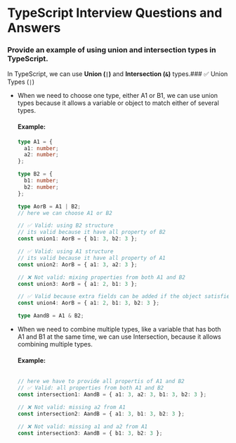 # TypeScript Interview Questions and Answers
### Provide an example of using union and intersection types in TypeScript.
In TypeScript, we can use **Union (`|`)** and **Intersection (`&`)** types.### ✅ Union Types (`|`)
- When we need to choose one type, either A1 or B1, we can use union types because it allows a variable or object to match either of several types.

  #### Example:
  
  ```ts
  type A1 = {
    a1: number;
    a2: number;
  };
  
  type B2 = {
    b1: number;
    b2: number;
  };
  
  type AorB = A1 | B2;
  // here we can choose A1 or B2 
  
  // ✅ Valid: using B2 structure
  // its valid because it have all property of B2
  const union1: AorB = { b1: 3, b2: 3 };
  
  // ✅ Valid: using A1 structure
  // its valid because it have all property of A1
  const union2: AorB = { a1: 3, a2: 3 };
  
  // ❌ Not valid: mixing properties from both A1 and B2
  const union3: AorB = { a1: 2, b1: 3 };
  
  // ✅ Valid because extra fields can be added if the object satisfies one of the types
  const union4: AorB = { a1: 2, b1: 3, b2: 3 };

  type AandB = A1 & B2;
  
- When we need to combine multiple types, like a variable that has both A1 and B1 at the same time, we can use Intersection, because it allows combining multiple types. 
   #### Example:
  
  ```ts
  
  // here we have to provide all propertis of A1 and B2
  // ✅ Valid: all properties from both A1 and B2
  const intersection1: AandB = { a1: 3, a2: 3, b1: 3, b2: 3 };
  
  // ❌ Not valid: missing a2 from A1
  const intersection2: AandB = { a1: 3, b1: 3, b2: 3 };
  
  // ❌ Not valid: missing a1 and a2 from A1
  const intersection3: AandB = { b1: 3, b2: 3 };

